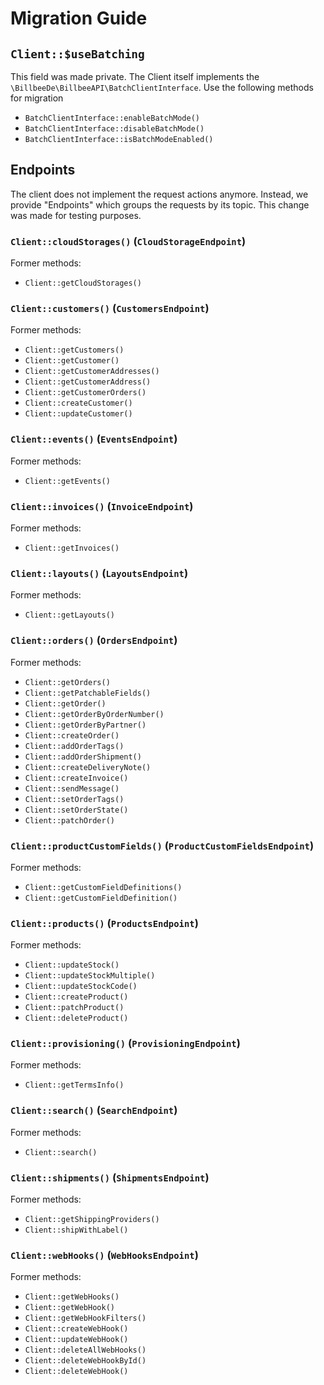 # Migration Guide

## `Client::$useBatching`

This field was made private. The Client itself implements the `\BillbeeDe\BillbeeAPI\BatchClientInterface`. Use the
following methods for migration

- `BatchClientInterface::enableBatchMode()`
- `BatchClientInterface::disableBatchMode()`
- `BatchClientInterface::isBatchModeEnabled()`

## Endpoints

The client does not implement the request actions anymore. Instead, we provide "Endpoints" which groups the requests by
its topic. This change was made for testing purposes.

### `Client::cloudStorages()` (`CloudStorageEndpoint`)
Former methods:
- `Client::getCloudStorages()`

### `Client::customers()` (`CustomersEndpoint`)
Former methods:
- `Client::getCustomers()`
- `Client::getCustomer()`
- `Client::getCustomerAddresses()`
- `Client::getCustomerAddress()`
- `Client::getCustomerOrders()`
- `Client::createCustomer()`
- `Client::updateCustomer()`

### `Client::events()` (`EventsEndpoint`)
Former methods:
- `Client::getEvents()`

### `Client::invoices()` (`InvoiceEndpoint`)
Former methods:
- `Client::getInvoices()`

### `Client::layouts()` (`LayoutsEndpoint`)
Former methods:
- `Client::getLayouts()`

### `Client::orders()` (`OrdersEndpoint`)
Former methods:
- `Client::getOrders()`
- `Client::getPatchableFields()`
- `Client::getOrder()`
- `Client::getOrderByOrderNumber()`
- `Client::getOrderByPartner()`
- `Client::createOrder()`
- `Client::addOrderTags()`
- `Client::addOrderShipment()`
- `Client::createDeliveryNote()`
- `Client::createInvoice()`
- `Client::sendMessage()`
- `Client::setOrderTags()`
- `Client::setOrderState()`
- `Client::patchOrder()`

### `Client::productCustomFields()` (`ProductCustomFieldsEndpoint`)
Former methods:
- `Client::getCustomFieldDefinitions()`
- `Client::getCustomFieldDefinition()`

### `Client::products()` (`ProductsEndpoint`)
Former methods:
- `Client::updateStock()`
- `Client::updateStockMultiple()`
- `Client::updateStockCode()`
- `Client::createProduct()`
- `Client::patchProduct()`
- `Client::deleteProduct()`

### `Client::provisioning()` (`ProvisioningEndpoint`)
Former methods:
- `Client::getTermsInfo()`

### `Client::search()` (`SearchEndpoint`)
Former methods:
- `Client::search()`

### `Client::shipments()` (`ShipmentsEndpoint`)
Former methods:
- `Client::getShippingProviders()`
- `Client::shipWithLabel()`

### `Client::webHooks()` (`WebHooksEndpoint`)
Former methods:
- `Client::getWebHooks()`
- `Client::getWebHook()`
- `Client::getWebHookFilters()`
- `Client::createWebHook()`
- `Client::updateWebHook()`
- `Client::deleteAllWebHooks()`
- `Client::deleteWebHookById()`
- `Client::deleteWebHook()`